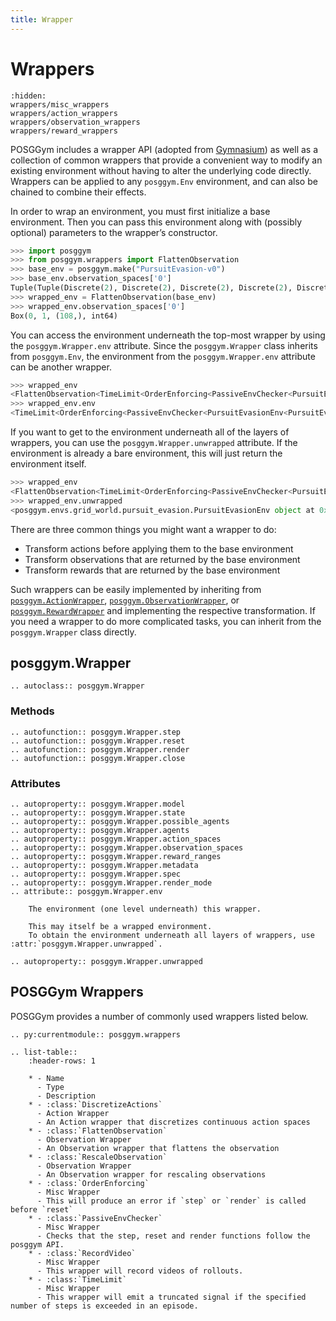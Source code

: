 ```yaml
---
title: Wrapper
---
```


# Wrappers

```{toctree}
:hidden:
wrappers/misc_wrappers
wrappers/action_wrappers
wrappers/observation_wrappers
wrappers/reward_wrappers
```


POSGGym includes a wrapper API (adopted from [Gymnasium](https://gymnasium.farama.org/api/wrappers/)) as well as a collection of common wrappers that provide a convenient way to modify an existing environment without having to alter the underlying code directly. Wrappers can be applied to any `posggym.Env` environment, and can also be chained to combine their effects.

In order to wrap an environment, you must first initialize a base environment. Then you can pass this environment along with (possibly optional) parameters to the wrapper’s constructor.

```python
>>> import posggym
>>> from posggym.wrappers import FlattenObservation
>>> base_env = posggym.make("PursuitEvasion-v0")
>>> base_env.observation_spaces['0']
Tuple(Tuple(Discrete(2), Discrete(2), Discrete(2), Discrete(2), Discrete(2), Discrete(2)), Tuple(Discrete(16), Discrete(16)), Tuple(Discrete(16), Discrete(16)), Tuple(Discrete(16), Discrete(16)))
>>> wrapped_env = FlattenObservation(base_env)
>>> wrapped_env.observation_spaces['0']
Box(0, 1, (108,), int64)
```

You can access the environment underneath the top-most wrapper by using the `posggym.Wrapper.env` attribute. Since the `posggym.Wrapper` class inherits from `posggym.Env`, the environment from the `posggym.Wrapper.env` attribute can be another wrapper.

```python
>>> wrapped_env
<FlattenObservation<TimeLimit<OrderEnforcing<PassiveEnvChecker<PursuitEvasionEnv<PursuitEvasion-v0>>>>>>
>>> wrapped_env.env
<TimeLimit<OrderEnforcing<PassiveEnvChecker<PursuitEvasionEnv<PursuitEvasion-v0>>>>>
```

If you want to get to the environment underneath all of the layers of wrappers, you can use the `posggym.Wrapper.unwrapped` attribute. If the environment is already a bare environment, this will just return the environment itself.

```python
>>> wrapped_env
<FlattenObservation<TimeLimit<OrderEnforcing<PassiveEnvChecker<PursuitEvasionEnv<PursuitEvasion-v0>>>>>>
>>> wrapped_env.unwrapped
<posggym.envs.grid_world.pursuit_evasion.PursuitEvasionEnv object at 0x7f4a94086d90>
```

There are three common things you might want a wrapper to do:

- Transform actions before applying them to the base environment
- Transform observations that are returned by the base environment
- Transform rewards that are returned by the base environment

Such wrappers can be easily implemented by inheriting from [`posggym.ActionWrapper`](/api/wrappers/action_wrappers), [`posggym.ObservationWrapper`](/api/wrappers/observation_wrappers), or [`posggym.RewardWrapper`](/api/wrappers/reward_wrappers) and implementing the respective transformation. If you need a wrapper to do more complicated tasks, you can inherit from the `posggym.Wrapper` class directly.

## posggym.Wrapper

```{eval-rst}
.. autoclass:: posggym.Wrapper
```

### Methods

```{eval-rst}
.. autofunction:: posggym.Wrapper.step
.. autofunction:: posggym.Wrapper.reset
.. autofunction:: posggym.Wrapper.render
.. autofunction:: posggym.Wrapper.close
```

### Attributes

```{eval-rst}
.. autoproperty:: posggym.Wrapper.model
.. autoproperty:: posggym.Wrapper.state
.. autoproperty:: posggym.Wrapper.possible_agents
.. autoproperty:: posggym.Wrapper.agents
.. autoproperty:: posggym.Wrapper.action_spaces
.. autoproperty:: posggym.Wrapper.observation_spaces
.. autoproperty:: posggym.Wrapper.reward_ranges
.. autoproperty:: posggym.Wrapper.metadata
.. autoproperty:: posggym.Wrapper.spec
.. autoproperty:: posggym.Wrapper.render_mode
.. attribute:: posggym.Wrapper.env

    The environment (one level underneath) this wrapper.

    This may itself be a wrapped environment.
    To obtain the environment underneath all layers of wrappers, use :attr:`posggym.Wrapper.unwrapped`.

.. autoproperty:: posggym.Wrapper.unwrapped
```

## POSGGym Wrappers

POSGGym provides a number of commonly used wrappers listed below.

```{eval-rst}
.. py:currentmodule:: posggym.wrappers

.. list-table::
    :header-rows: 1

    * - Name
      - Type
      - Description
    * - :class:`DiscretizeActions`
      - Action Wrapper
      - An Action wrapper that discretizes continuous action spaces
    * - :class:`FlattenObservation`
      - Observation Wrapper
      - An Observation wrapper that flattens the observation
    * - :class:`RescaleObservation`
      - Observation Wrapper
      - An Observation wrapper for rescaling observations
    * - :class:`OrderEnforcing`
      - Misc Wrapper
      - This will produce an error if `step` or `render` is called before `reset`
    * - :class:`PassiveEnvChecker`
      - Misc Wrapper
      - Checks that the step, reset and render functions follow the posggym API.
    * - :class:`RecordVideo`
      - Misc Wrapper
      - This wrapper will record videos of rollouts.
    * - :class:`TimeLimit`
      - Misc Wrapper
      - This wrapper will emit a truncated signal if the specified number of steps is exceeded in an episode.
```
